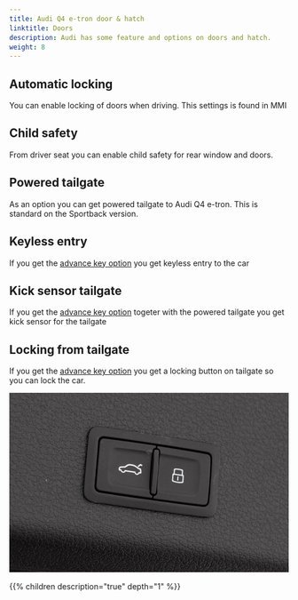 ```yaml
---
title: Audi Q4 e-tron door & hatch
linktitle: Doors
description: Audi has some feature and options on doors and hatch.
weight: 8
---
```



## Automatic locking

You can enable locking of doors when driving. This settings is found in MMI

## Child safety

From driver seat you can enable child safety for rear window and doors.

## Powered tailgate

As an option you can get powered tailgate to Audi Q4 e-tron. This is standard on the Sportback version.

## Keyless entry

If you get the [advance key option](../../technology/lockingsystems/#advance-key-option-pgc) you get keyless entry to the car

## Kick sensor tailgate

If you get the [advance key option](../../technology/lockingsystems/#advance-key-option-pgc) togeter with the powered tailgate you get kick sensor for the tailgate

## Locking from tailgate

If you get the [advance key option](../../technology/lockingsystems/#advance-key-option-pgc) you get a locking button on tailgate
so you can lock the car.

![Tailgate locking](tailgatelocking.jpg "Tailgate locking")

{{% children description="true" depth="1" %}}
